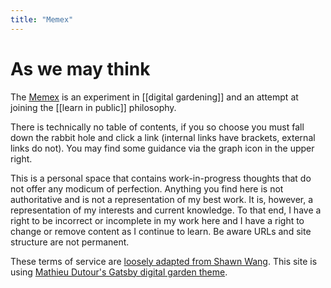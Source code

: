 ```yaml
---
title: "Memex"
---
```


# As we may think

The [Memex](https://en.wikipedia.org/wiki/Memex) is an experiment in [[digital gardening]] and an attempt at joining the [[learn in public]] philosophy.

There is technically no table of contents, if you so choose you must fall down the rabbit hole and click a link (internal links have brackets, external links do not). You may find some guidance via the graph icon in the upper right.

This is a personal space that contains work-in-progress thoughts that do not offer any modicum of perfection. Anything you find here is not authoritative and is not a representation of my best work. It is, however, a representation of my interests and current knowledge. To that end, I have a right to be incorrect or incomplete in my work here and I have a right to change or remove content as I continue to learn. Be aware URLs and site structure are not permanent.

These terms of service are [loosely adapted from Shawn Wang](https://www.swyx.io/digital-garden-tos/). This site is using [Mathieu Dutour's Gatsby digital garden theme](https://github.com/mathieudutour/gatsby-digital-garden).